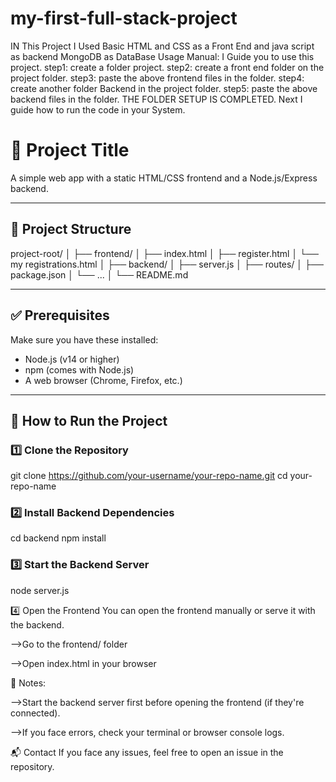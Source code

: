 # my-first-full-stack-project
IN This Project I Used Basic HTML and CSS as a Front End and java script as backend MongoDB as DataBase
Usage Manual:
      I Guide you to use this project.
      step1:
          create a folder project.
      step2:
          create a front end folder on the project folder.
      step3:
          paste the above frontend files in the folder.
      step4:
          create another folder Backend in the project folder.
      step5:
          paste the above backend files in the folder.
                             THE FOLDER SETUP IS COMPLETED.
Next I guide how to run the code in your System.



# 📌 Project Title

A simple web app with a static HTML/CSS frontend and a Node.js/Express backend.

---

## 📂 Project Structure

project-root/
│
├── frontend/
│ ├── index.html
│ ├── register.html
│ └── my registrations.html
│
├── backend/
│ ├── server.js
│ ├── routes/
│ ├── package.json
│ └── ...
│
└── README.md



---

## ✅ Prerequisites

Make sure you have these installed:
- Node.js (v14 or higher)
- npm (comes with Node.js)
- A web browser (Chrome, Firefox, etc.)

---

## 🚀 How to Run the Project

### 1️⃣ Clone the Repository

git clone https://github.com/your-username/your-repo-name.git
cd your-repo-name

### 2️⃣ Install Backend Dependencies
cd backend
npm install

### 3️⃣ Start the Backend Server
node server.js

4️⃣ Open the Frontend
You can open the frontend manually or serve it with the backend.

   -->Go to the frontend/ folder

   -->Open index.html in your browser

📝 Notes:

  -->Start the backend server first before opening the frontend (if they're connected).

  -->If you face errors, check your terminal or browser console logs.

  📬 Contact
    If you face any issues, feel free to open an issue in the repository.
